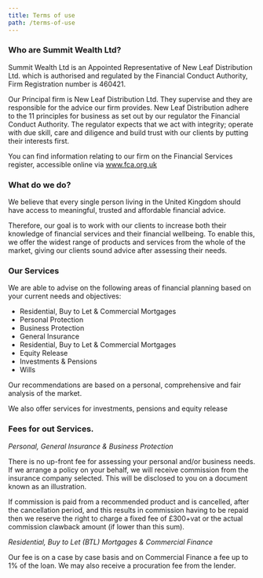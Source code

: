 ```yaml
---
title: Terms of use
path: /terms-of-use
---
```


### Who are Summit Wealth Ltd?

Summit Wealth Ltd is an Appointed Representative of New Leaf Distribution Ltd. which is authorised and regulated by the Financial Conduct Authority, Firm Registration number is 460421.

Our Principal firm is New Leaf Distribution Ltd. They supervise and they are responsible for the advice our firm provides. New Leaf Distribution adhere to the 11 principles for business as set out by our regulator the Financial Conduct Authority. The regulator expects that we act with integrity; operate with due skill, care and diligence and build trust with our clients by putting their interests first.

You can find information relating to our firm on the Financial Services register, accessible online via www.fca.org.uk

### What do we do?

We believe that every single person living in the United Kingdom should have access to meaningful, trusted and affordable financial advice.

Therefore, our goal is to work with our clients to increase both their knowledge of financial services and their financial wellbeing. To enable this, we offer the widest range of products and services from the whole of the market, giving our clients sound advice after assessing their needs.

### Our Services

We are able to advise on the following areas of financial planning based on your current needs and objectives:

- Residential, Buy to Let & Commercial Mortgages
- Personal Protection
- Business Protection
- General Insurance
- Residential, Buy to Let & Commercial Mortgages
- Equity Release
- Investments & Pensions
- Wills

Our recommendations are based on a personal, comprehensive and fair analysis of the market.

We also offer services for investments, pensions and equity release

### Fees for out Services.

_Personal, General Insurance & Business Protection_

There is no up-front fee for assessing your personal and/or business needs. If we arrange a policy on your behalf, we will receive commission from the insurance company selected. This will be disclosed to you on a document known as an illustration.

If commission is paid from a recommended product and is cancelled, after the cancellation period, and this results in commission having to be repaid then we reserve the right to charge a fixed fee of £300+vat or the actual commission clawback amount (if lower than this sum).

_Residential, Buy to Let (BTL) Mortgages & Commercial Finance_

Our fee is on a case by case basis and on Commercial Finance a fee up to 1% of the loan. We may also receive a procuration fee from the lender.
